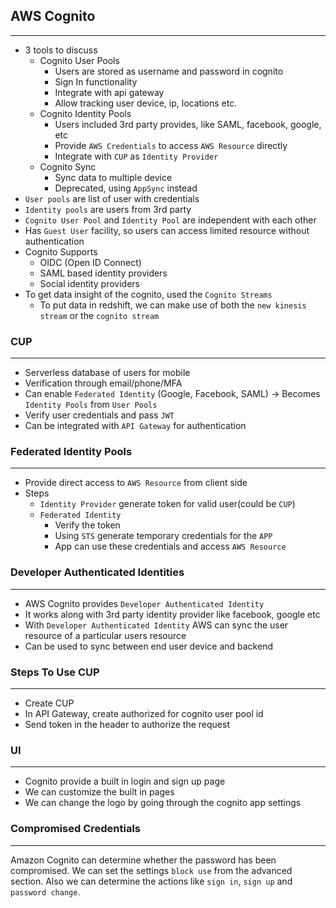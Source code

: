 ## AWS Cognito

---

- 3 tools to discuss
  - Cognito User Pools
    - Users are stored as username and password in cognito
    - Sign In functionality
    - Integrate with api gateway
    - Allow tracking user device, ip, locations etc.
  - Cognito Identity Pools
    - Users included 3rd party provides, like SAML, facebook, google, etc
    - Provide `AWS Credentials` to access `AWS Resource` directly
    - Integrate with `CUP` as `Identity Provider`
  - Cognito Sync
    - Sync data to multiple device
    - Deprecated, using `AppSync` instead
- `User pools` are list of user with credentials
- `Identity pools` are users from 3rd party
- `Cognito User Pool` and `Identity Pool` are independent with each other
- Has `Guest User` facility, so users can access limited resource without authentication
- Cognito Supports
  - OIDC (Open ID Connect)
  - SAML based identity providers
  - Social identity providers
- To get data insight of the cognito, used the `Cognito Streams`
  - To put data in redshift, we can make use of both the `new kinesis stream` or the `cognito stream`

### CUP

---

- Serverless database of users for mobile
- Verification through email/phone/MFA
- Can enable `Federated Identity` (Google, Facebook, SAML) -> Becomes `Identity Pools` from `User Pools`
- Verify user credentials and pass `JWT`
- Can be integrated with `API Gateway` for authentication

### Federated Identity Pools

---

- Provide direct access to `AWS Resource` from client side
- Steps
  - `Identity Provider` generate token for valid user(could be `CUP`)
  - `Federated Identity`
    - Verify the token
    - Using `STS` generate temporary credentials for the `APP`
    - App can use these credentials and access `AWS Resource`

### Developer Authenticated Identities

---

- AWS Cognito provides `Developer Authenticated Identity`
- It works along with 3rd party identity provider like facebook, google etc
- With `Developer Authenticated Identity` AWS can sync the user resource of a particular users resource
- Can be used to sync between end user device and backend

### Steps To Use CUP

---

- Create CUP
- In API Gateway, create authorized for cognito user pool id
- Send token in the header to authorize the request

### UI

---

- Cognito provide a built in login and sign up page
- We can customize the built in pages
- We can change the logo by going through the cognito app settings

### Compromised Credentials

---

Amazon Cognito can determine whether the password has been compromised. We can set the settings `block use` from the advanced section. Also we can determine the actions like `sign in`, `sign up` and `password change`.
